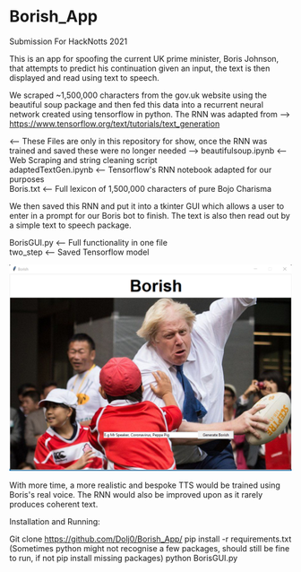 # Borish_App
 Submission For HackNotts  2021

 This is an app for spoofing the current UK prime minister, Boris Johnson, that attempts to predict his continuation given an input, the text is then displayed and read using text to speech.
 
 We scraped ~1,500,000 characters from the gov.uk website using the beautiful soup package and then fed this data into a recurrent neural network created using tensorflow in python. The RNN was adapted from --> https://www.tensorflow.org/text/tutorials/text_generation
 
 <-- These Files are only in this repository for show, once the RNN was trained and saved these were no longer needed -->
 beautifulsoup.ipynb <-- Web Scraping and string cleaning script </br>
 adaptedTextGen.ipynb <-- Tensorflow's RNN notebook adapted for our purposes </br>
 Boris.txt <-- Full lexicon of 1,500,000 characters of pure Bojo Charisma </br>
 
 We then saved this RNN and put it into a tkinter GUI which allows a user to enter in a prompt for our Boris bot to finish. The text is also then read out by a simple text to speech package.
 
  BorisGUI.py <-- Full functionality in one file </br>
  two_step <-- Saved Tensorflow model </br>
 
 ![Screenshot](Borish.png)
 
 With more time, a more realistic and bespoke TTS would be trained using Boris's real voice. The RNN would also be improved upon as it rarely produces coherent text.
 
 Installation and Running:
 
 Git clone https://github.com/Dolj0/Borish_App/
 pip install -r requirements.txt
 (Sometimes python might not recognise a few packages, should still be fine to run, if not pip install missing packages)
 python BorisGUI.py
 
 
 
 
 
